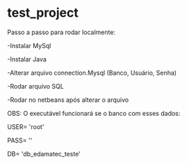 # test_project
Passo a passo para rodar localmente:

-Instalar MySql

-Instalar Java

-Alterar arquivo connection.Mysql (Banco, Usuário, Senha)

-Rodar arquivo SQL

-Rodar no netbeans após alterar o arquivo

OBS: O executável funcionará se o banco com esses dados:

USER= 'root'

PASS= ''

DB= 'db_edamatec_teste'



